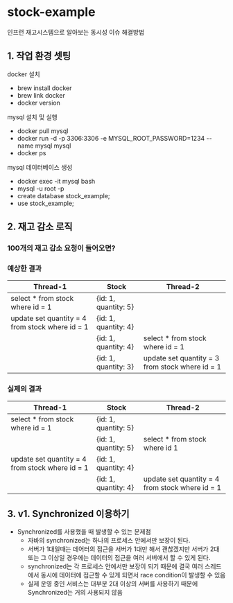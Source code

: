 # stock-example
인프런 재고시스템으로 알아보는 동시성 이슈 해결방법

## 1. 작업 환경 셋팅
docker 설치
- brew install docker
- brew link docker 
- docker version

mysql 설치 및 실행
- docker pull mysql
- docker run -d -p 3306:3306 -e MYSQL_ROOT_PASSWORD=1234 --name mysql mysql
- docker ps

mysql 데이터베이스 생성
- docker exec -it mysql bash
- mysql -u root -p
- create database stock_example;
- use stock_example;

## 2. 재고 감소 로직
### 100개의 재고 감소 요청이 들어오면?
### 예상한 결과

| Thread-1                                        | Stock                | Thread-2                                      |
|-------------------------------------------------|----------------------|-----------------------------------------------|
| select * from stock where id = 1                | {id: 1, quantity: 5} |                                               |
| update set quantity = 4 from stock where id = 1 | {id: 1, quantity: 4} |                                               |
|                                                 | {id: 1, quantity: 4} | select * from stock where id = 1              |
|                                                 | {id: 1, quantity: 3} | update set quantity = 3 from stock where id = 1 |

### 실제의 결과
| Thread-1                                        | Stock                | Thread-2                                        |
|-------------------------------------------------|----------------------|-------------------------------------------------|
| select * from stock where id = 1                | {id: 1, quantity: 5} |                                                 |
|                                                 | {id: 1, quantity: 5} | select * from stock where id 1                  |
| update set quantity = 4 from stock where id = 1 | {id: 1, quantity: 4} |                                                 |
|                                                 | {id: 1, quantity: 4} | update set quantity = 4 from stock where id = 1 |


## 3. v1. Synchronized 이용하기
- Synchronized를 사용했을 때 발생할 수 있는 문제점
  - 자바의 synchronized는 하나의 프로세스 안에서만 보장이 된다.
  - 서버가 1대일때는 데어터의 접근을 서버가 1대만 해서 괜찮겠지만 서버가 2대 또는 그 이상일 경우에는 데이터의 접근을 여러 서버에서 할 수 있게 된다.
  - synchronized는 각 프로세스 안에서만 보장이 되기 때문에 결국 여러 스레드에서 동시에 데이터에 접근할 수 있게 되면서 race condition이 발생할 수 있음
  - 실제 운영 중인 서비스는 대부분 2대 이상의 서버를 사용하기 때문에 Synchronized는 거의 사용되지 않음

